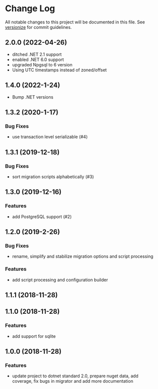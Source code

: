 # Change Log

All notable changes to this project will be documented in this file. See [versionize](https://github.com/saintedlama/versionize) for commit guidelines.

## 2.0.0 (2022-04-26)

* ditched .NET 2.1 support
* enabled .NET 6.0 support
* upgraded Npgsql to 6 version
* Using UTC timestamps instead of zoned/offset

## 1.4.0 (2022-1-24)

* Bump .NET versions

## 1.3.2 (2020-1-17)

### Bug Fixes

* use transaction level serializable (#4)

## 1.3.1 (2019-12-18)

### Bug Fixes

* sort migration scripts alphabetically (#3)

## 1.3.0 (2019-12-16)

### Features

* add PostgreSQL support (#2)

## 1.2.0 (2019-2-26)

### Bug Fixes

* rename, simplify and stabilize migration options and script processing

### Features

* add script processing and configuration builder

## 1.1.1 (2018-11-28)

## 1.1.0 (2018-11-28)

### Features

* add support for sqlite

## 1.0.0 (2018-11-28)

### Features

* update project to dotnet standard 2.0, prepare nuget data, add coverage, fix bugs in migrator and add more documentation
